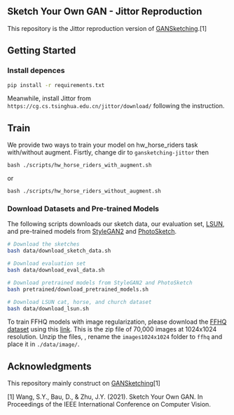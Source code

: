 ## Sketch Your Own GAN - Jittor Reproduction
This repository is the Jittor reproduction version of [GANSketching](https://github.com/PeterWang512/GANSketching).[1]

## Getting Started

### Install depences
  ```bash
  pip install -r requirements.txt
  ```
  Meanwhile, install Jittor from `https://cg.cs.tsinghua.edu.cn/jittor/download/` following the instruction.

## Train
We provide two ways to train your model on hw_horse_riders task with/without augment.
Fisrtly, change dir to `gansketching-jittor` then
```
bash ./scripts/hw_horse_riders_with_augment.sh
```
or
```
bash ./scripts/hw_horse_riders_without_augment.sh
```
### Download Datasets and Pre-trained Models

The following scripts downloads our sketch data, our evaluation set, [LSUN](https://dl.yf.io/lsun), and pre-trained models from [StyleGAN2](https://github.com/NVlabs/stylegan2) and [PhotoSketch](https://github.com/mtli/PhotoSketch).
```bash
# Download the sketches
bash data/download_sketch_data.sh

# Download evaluation set
bash data/download_eval_data.sh

# Download pretrained models from StyleGAN2 and PhotoSketch
bash pretrained/download_pretrained_models.sh

# Download LSUN cat, horse, and church dataset
bash data/download_lsun.sh
```

To train FFHQ models with image regularization, please download the [FFHQ dataset](https://github.com/NVlabs/ffhq-dataset) using this [link](https://drive.google.com/file/d/1WvlAIvuochQn_L_f9p3OdFdTiSLlnnhv/view?usp=sharing). This is the zip file of 70,000 images at 1024x1024 resolution. Unzip the files, , rename the `images1024x1024` folder to `ffhq` and place it in `./data/image/`.




## Acknowledgments
This repository mainly construct on [GANSketching](https://github.com/PeterWang512/GANSketching)[1]

[1] Wang, S.Y., Bau, D., & Zhu, J.Y. (2021). Sketch Your Own GAN. In Proceedings of the IEEE International Conference on Computer Vision.